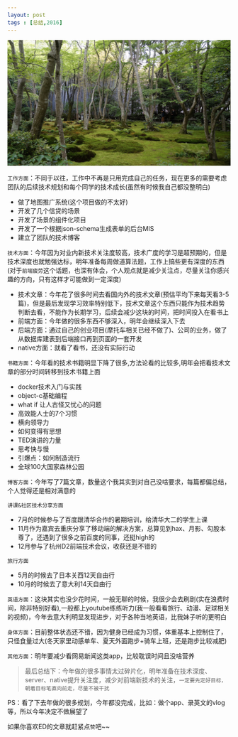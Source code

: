 ```yaml
---
layout: post
tags : [总结,2016]
---
```


<img src='/assets/articles/2016-12-26/1.png' />

`工作方面`：不同于以往，工作中不再是只用完成自己的任务，现在更多的需要考虑团队的后续技术规划和每个同学的技术成长(虽然有时候我自己都没整明白)

* 做了地图推广系统(这个项目做的不太好)
* 开发了几个信贷的场景
* 开发了场景的组件化项目
* 开发了一个根据json-schema生成表单的后台MIS
* 建立了团队的技术博客

`技术方面`：今年因为对业内新技术关注度较高，技术广度的学习是超预期的，但是技术深度也就勉强达标，明年准备每周做道算法题，工作上搞些更有深度的东西(对于`前端疲劳`这个话题，也深有体会，个人观点就是减少关注点，尽量关注你感兴趣的方向，只有这样才可能做到一定深度)

* 技术文章：今年花了很多时间去看国内外的技术文章(预估平均下来每天看3-5篇)，但是最后发现学习效率特别低下，技术文章这个东西只能作为技术趋势判断去看，不能作为长期学习，后续会减少这块的时间，把时间投入在看书上
* 前端方面：今年做的很多东西不够深入，明年会继续深入下去
* 后端方面：通过自己的创业项目(摩托车相关已经不做了)、公司的业务，做了从数据库建表到后端接口再到页面的一套开发
* native方面：就看了看书，还没有实际行动


`书籍方面`：今年看的技术书籍明显下降了很多,方法论看的比较多,明年会把看技术文章的部分时间转移到技术书籍上面

* docker技术入门与实践
* object-c基础编程
* what if 让人古怪又忧心的问题
* 高效能人士的7个习惯
* 横向领导力
* 如何变得有思想
* TED演讲的力量
* 思考快与慢
* 引爆点：如何制造流行
* 全球100大国家森林公园

`博客方面`：今年写了7篇文章，数量这个我其实到对自己没啥要求，每篇都偏总结，个人觉得还是相对满意的

`讲课&社区技术分享方面`

* 7月的时候参与了百度跟清华合作的暑期培训，给清华大二的学生上课
* 11月作为嘉宾去重庆分享了移动端的解决方案，总算见到hax、月影、勾股本尊了，还遇到了很多之前百度的同事，还挺high的
* 12月参与了杭州D2前端技术会议，收获还是不错的

`旅行方面`

* 5月的时候去了日本关西12天自由行
* 10月的时候去了意大利14天自由行

`英语方面`：这块其实也没少花时间，一般无聊的时候，我很少会去刷剧(实在浪费时间，除非特别好看),一般都上youtube练练听力(我一般看看旅行、动漫、足球相关的视频)，今年去意大利明显发现进步，对于各种当地英语，比我妹子听的更明白

`身体方面`：目前整体状态还不错，因为健身已经成为习惯，体重基本上控制住了，只怪食量过大(冬天家里动感单车、夏天外面跑步+骑车上班，还是跑步比较减肥)

`其他方面`：明年要减少看网易新闻这类app，比较耽误时间且没啥营养

>最后总结下：今年做的很多事情太过碎片化，明年准备在技术深度、server、native提升关注度，减少对前端新技术的关注，`一定要先定好目标，朝着目标笔直向前走，尽量不被干扰`

PS：看了下去年做的很多规划，今年都没完成，比如：做个app、录英文的vlog等，所以今年决定不做展望了

如果你喜欢ED的文章就赶紧点`赞`吧~~


